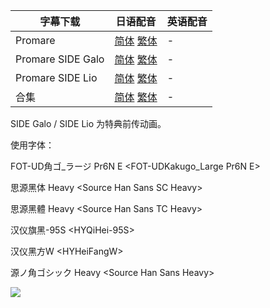 | 字幕下载          | 日语配音                                                     | 英语配音 |
| ----------------- | ------------------------------------------------------------ | -------- |
| Promare           | [简体](https://raw.githubusercontent.com/tastysugar/SweetSub/master/Promare/%5BSweetSub%5D%20Promare.chs.ass)  [繁体](https://raw.githubusercontent.com/tastysugar/SweetSub/master/Promare/%5BSweetSub%5D%20Promare.cht.ass) | -        |
| Promare SIDE Galo | [简体](https://raw.githubusercontent.com/tastysugar/SweetSub/master/Promare/%5BSweetSub%5D%20Promare%20SIDE%20Galo.chs.ass)  [繁体](https://raw.githubusercontent.com/tastysugar/SweetSub/master/Promare/%5BSweetSub%5D%20Promare%20SIDE%20Galo.cht.ass) | -        |
| Promare SIDE Lio  | [简体](https://raw.githubusercontent.com/tastysugar/SweetSub/master/Promare/%5BSweetSub%5D%20Promare%20SIDE%20Lio.chs.ass)  [繁体](https://raw.githubusercontent.com/tastysugar/SweetSub/master/Promare/%5BSweetSub%5D%20Promare%20SIDE%20Lio.cht.ass) | -        |
| 合集              | [简体](https://raw.githubusercontent.com/tastysugar/SweetSub/master/Promare/%5BSweetSub%5D%20Promare.chs.zip)  [繁体](https://raw.githubusercontent.com/tastysugar/SweetSub/master/Promare/%5BSweetSub%5D%20Promare.cht.zip) | -        |

SIDE Galo / SIDE Lio 为特典前传动画。

使用字体：

FOT-UD角ゴ_ラージ Pr6N E <FOT-UDKakugo_Large Pr6N E>

思源黑体 Heavy \<Source Han Sans SC Heavy>

思源黑體 Heavy \<Source Han Sans TC Heavy>

汉仪旗黑-95S \<HYQiHei-95S>

汉仪黑方W \<HYHeiFangW>

源ノ角ゴシック Heavy \<Source Han Sans Heavy>

![](https://i.loli.net/2020/04/18/9NBlhfCkL7gyKPj.png)
